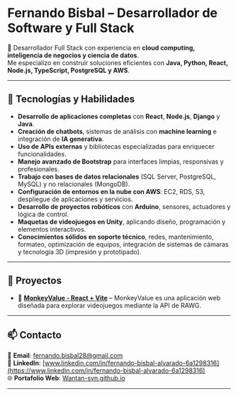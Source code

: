 # Fernando Bisbal – Desarrollador de Software y Full Stack
 

🚀 Desarrollador Full Stack con experiencia en **cloud computing, inteligencia de negocios y ciencia de datos**.  
Me especializo en construir soluciones eficientes con **Java, Python, React, Node.js, TypeScript, PostgreSQL y AWS**.

---

## 🔧 Tecnologías y Habilidades  
- **Desarrollo de aplicaciones completas** con **React**, **Node.js**, **Django** y **Java**.
- **Creación de chatbots**, sistemas de análisis con **machine learning** e integración de **IA generativa**.
- **Uso de APIs externas** y bibliotecas especializadas para enriquecer funcionalidades.
- **Manejo avanzado de Bootstrap** para interfaces limpias, responsivas y profesionales.
- **Trabajo con bases de datos relacionales** (SQL Server, PostgreSQL, MySQL) y no relacionales (MongoDB).
- **Configuración de entornos en la nube con AWS**: EC2, RDS, S3, despliegue de aplicaciones y servicios.
- **Desarrollo de proyectos robóticos** con **Arduino**, sensores, actuadores y lógica de control.
- **Maquetas de videojuegos en Unity**, aplicando diseño, programación y elementos interactivos.
- **Conocimientos sólidos en soporte técnico**, redes, mantenimiento, formateo, optimización de equipos, integración de sistemas de cámaras y tecnología 3D (impresión y prototipado).

---

## 📂 Proyectos
- 🔹 **[MonkeyValue - React + Vite](https://github.com/Wantan-svn/MonkeyValue.git)** – MonkeyValue es una aplicación web diseñada para explorar videojuegos mediante la API de RAWG.

---

## 📫 Contacto  
📧 **Email**: [fernando.bisbal28@gmail.com](mailto:fernando.bisbal28@gmail.com)  
💼 **LinkedIn**: [www.linkedin.com/in/fernando-bisbal-alvarado-6a1298316](https://www.linkedin.com/in/fernando-bisbal-alvarado-6a1298316)  
🌐 **Portafolio Web**: [Wantan-svn.github.io](https://wantan-svn.github.io)


---
